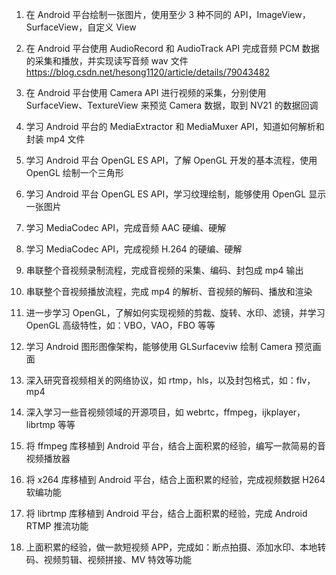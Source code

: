 1. 在 Android 平台绘制一张图片，使用至少 3 种不同的 API，ImageView，SurfaceView，自定义 View

2. 在 Android 平台使用 AudioRecord 和 AudioTrack API 完成音频 PCM 数据的采集和播放，并实现读写音频 wav 文件 https://blog.csdn.net/hesong1120/article/details/79043482

3. 在 Android 平台使用 Camera API 进行视频的采集，分别使用 SurfaceView、TextureView 来预览 Camera 数据，取到 NV21 的数据回调

4. 学习 Android 平台的 MediaExtractor 和 MediaMuxer API，知道如何解析和封装 mp4 文件

5. 学习 Android 平台 OpenGL ES API，了解 OpenGL 开发的基本流程，使用 OpenGL 绘制一个三角形

6. 学习 Android 平台 OpenGL ES API，学习纹理绘制，能够使用 OpenGL 显示一张图片

7. 学习 MediaCodec API，完成音频 AAC 硬编、硬解

8. 学习 MediaCodec API，完成视频 H.264 的硬编、硬解

9. 串联整个音视频录制流程，完成音视频的采集、编码、封包成 mp4 输出

10. 串联整个音视频播放流程，完成 mp4 的解析、音视频的解码、播放和渲染

11. 进一步学习 OpenGL，了解如何实现视频的剪裁、旋转、水印、滤镜，并学习 OpenGL 高级特性，如：VBO，VAO，FBO 等等

12. 学习 Android 图形图像架构，能够使用 GLSurfaceviw 绘制 Camera 预览画面

13. 深入研究音视频相关的网络协议，如 rtmp，hls，以及封包格式，如：flv，mp4

14. 深入学习一些音视频领域的开源项目，如 webrtc，ffmpeg，ijkplayer，librtmp 等等

15. 将 ffmpeg 库移植到 Android 平台，结合上面积累的经验，编写一款简易的音视频播放器

16. 将 x264 库移植到 Android 平台，结合上面积累的经验，完成视频数据 H264 软编功能

17. 将 librtmp 库移植到 Android 平台，结合上面积累的经验，完成 Android RTMP 推流功能

18. 上面积累的经验，做一款短视频 APP，完成如：断点拍摄、添加水印、本地转码、视频剪辑、视频拼接、MV 特效等功能
